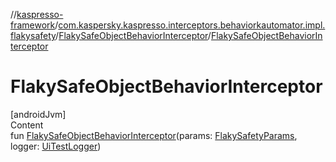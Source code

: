 //[kaspresso-framework](../../index.md)/[com.kaspersky.kaspresso.interceptors.behaviorkautomator.impl.flakysafety](../index.md)/[FlakySafeObjectBehaviorInterceptor](index.md)/[FlakySafeObjectBehaviorInterceptor](-flaky-safe-object-behavior-interceptor.md)



# FlakySafeObjectBehaviorInterceptor  
[androidJvm]  
Content  
fun [FlakySafeObjectBehaviorInterceptor](-flaky-safe-object-behavior-interceptor.md)(params: [FlakySafetyParams](../../com.kaspersky.kaspresso.params/-flaky-safety-params/index.md), logger: [UiTestLogger](../../com.kaspersky.kaspresso.logger/-ui-test-logger/index.md))  



